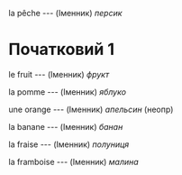 la pêche --- (Іменник)
*персик*



# Початковий 1
le fruit --- (Іменник)
*фрукт*

la pomme --- (Іменник)
*яблуко*

une orange --- (Іменник)
*апельсин* (неопр)

la banane --- (Іменник)
*банан*

la fraise --- (Іменник)
*полуниця*

la framboise --- (Іменник)
*малина*
